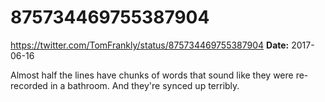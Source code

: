 # 875734469755387904
https://twitter.com/TomFrankly/status/875734469755387904
**Date:** 2017-06-16

Almost half the lines have chunks of words that sound like they were re-recorded in a bathroom. And they're synced up terribly.
